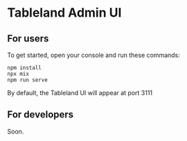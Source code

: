 # Tableland Admin UI

## For users

To get started, open your console and run these commands:

```console
npm install
npx mix
npm run serve
```

By default, the Tableland UI will appear at port 3111

## For developers

Soon.

